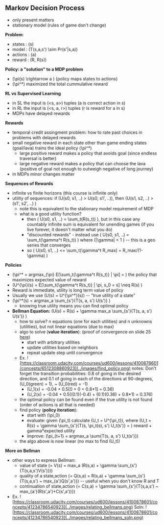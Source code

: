 ## Markov Decision Process
- only present matters
- stationary model (rules of game don't change)

__Problem__:
- states : \(s\)
- model : \(T(s,a,s') \sim Pr(s'|s,a)\)
- actions : \(a\)
- reward : \(R, R(s)\)

__Policy: a "solution" to a MDP problem__
- \(\pi(s) \rightarrow a \) (policy maps states to actions)
- \(\pi^*\) maximized the total cummulative reward 

__RL vs Supervised Learning__
- in SL the input is \(<s, a>\) tuples (a is correct action in s)
- in RL the input is \(<s, a, r>\) tuples (r is reward for a in s)
- MDPs have delayed rewards

__Rewards__
- temporal credit assingment problem: how to rate past choices in problems with delayed rewards
- small negative reward in each state other than game ending states (goal/lava) trains the ideal policy \(\pi^*\) 
    - large positive reward makes a policy that avoids goal (since endless traversal is better)
    - large negative reward makes a policy that can choose the lava (positive of goal not enough to outweigh negative of long journey)
- in MDPs minor changes matter

__Sequences of Rewards__
- infinite vs finite horizons (this course is infinite only) 
- utility of sequences: if \(U(s0, s1, ..) > U(s0, s1', ..)\), then \(U(s1, s2, ..) > (s1', s2', ..) \)
    - note this is equivalent to the stationary model requirement of MDP
    - what is a good utility function? 
        - then \( U(s0, s1, ..) = \sum_t(R(s_t)) \), but in this case any countably infinite sum is equivalent for unending games (if you live forever, it doesn't matter what you do)
        - "discounted rewards" - instead use \( U(s0, s1, ..) = \sum_t(\gamma^t R(s_t)) \) where \(|\gamma| < 1 \) -- this is a geo series that converges 
        - so \( U(s0, s1, ..) <= \sum_t(\gamma^t R_max) = R_max/(1-\gamma) \)

__Policies__
- \(\pi^* = argmax_{\pi} E[\sum_t{\gamma^t R(s_t)} | \pi] = \) the policy that maximizes expected value of reward
- \(U^{\pi}(s) = E[\sum_t{\gamma^t R(s_t)} | \pi, s_0 = s] \neq R(s) \)
- Reward is immediate, utility is long term value of policy
- Usually we use \(U(s) = U^{\pi^*}(s)\) -- "true utility of a state"
- \(\pi^*(s) = argmax_a \sum_{s'}{T(s, a, s') U(s')} \)
    - knowing true utility means you can find optimal policy
- __Bellman Equation:__ \(U(s) = R(s) + \gamma max_a \sum_{s'}{T(s, a, s') U(s')} \)
    - how to solve? n equations (one for each utilities) and n unknowns (utilities), but not linear equations (due to max)
    - algo to solve (__value iteration__):  (proof of convergence on slide 25 [here](https://s3.amazonaws.com/ml-class/notes/MDPIntro.pdf))
        - start with arbitrary utilities
        - update utilities based on neighbors
        - repeat update step until convergence
    - Ex. ![https://classroom.udacity.com/courses/ud600/lessons/4100878601/concepts/6512308860923](../images/find_policy.png) 
        notes: Don't forget the transition probabilities: 0.8 of going in the desired direction, and 0.1 of going in each of the directions at 90-degrees, \(U_0(green) = 1\), ~ \(U_0(red) = -1\)
        - \(U_1(x) = -0.04 + 0.5[0 + 0 + 0.8*1] = 0.36\)
        - \(U_2(x) = -0.04 + 0.5((0.1)(-0.4) + (0.1)(0.36) + 0.8*1) = 0.376\)
    - the optimal policy can be found even if the true utility is not found (order of actions is all that is needed)
    - find policy (__policy iteration__): 
        - start with \(\pi_0\)
        - evaluate: given \(\pi_t\) calculate \(U_t = U^{\pi_t}\), where \(U_t = R(s) + \gamma \sum_{s'}{T(s, \pi_t(s), s') U_t(s')} = \) reward + gamma*expected utility 
        - improve: \(\pi_{t+1} = argmax_a \sum{T(s, a, s') U_t(s')}\)
    - the algo above is now linear (no max to find \(U_t\))

__More on Bellman__
- other ways to express Bellman: 
    - value of state \(= V(s) = max_a (R(s,a) + \gamma \sum_{s'}{T(s,a,s')V(s')})\)
    - quality of a state,action \(= Q(s,a) = R(s,a) + \gamma \sum_{s'}{T(s,a,s') ~ max_{a'}Q(s',a')}\)  --  useful when you don't know R and T
    - continuation of state,action \(= C(s,a) = \gamma \sum_{s'}{T(s,a,s') ~ max_{a'}(R(s',a')+C(s',a'))}\)
- Ex. ![https://classroom.udacity.com/courses/ud600/lessons/4100878601/concepts/41234786540923](../images/relating_bellmans.png)
    Soln: ![https://classroom.udacity.com/courses/ud600/lessons/4100878601/concepts/41234786540923](../images/relating_bellmans_soln.png) 

